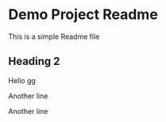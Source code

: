 # Demo Project Readme

This is a simple Readme file 
## Heading 2
Hello gg
 
Another line


Another line